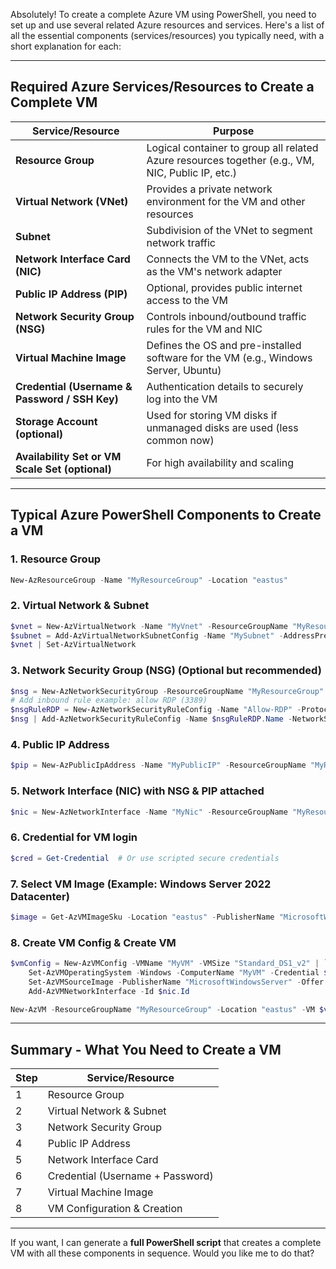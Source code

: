 Absolutely! To create a complete Azure VM using PowerShell, you need to set up and use several related Azure resources and services. Here's a list of all the essential components (services/resources) you typically need, with a short explanation for each:

---

## Required Azure Services/Resources to Create a Complete VM

| Service/Resource                                | Purpose                                                                                          |
| ----------------------------------------------- | ------------------------------------------------------------------------------------------------ |
| **Resource Group**                              | Logical container to group all related Azure resources together (e.g., VM, NIC, Public IP, etc.) |
| **Virtual Network (VNet)**                      | Provides a private network environment for the VM and other resources                            |
| **Subnet**                                      | Subdivision of the VNet to segment network traffic                                               |
| **Network Interface Card (NIC)**                | Connects the VM to the VNet, acts as the VM's network adapter                                    |
| **Public IP Address (PIP)**                     | Optional, provides public internet access to the VM                                              |
| **Network Security Group (NSG)**                | Controls inbound/outbound traffic rules for the VM and NIC                                       |
| **Virtual Machine Image**                       | Defines the OS and pre-installed software for the VM (e.g., Windows Server, Ubuntu)              |
| **Credential (Username & Password / SSH Key)**  | Authentication details to securely log into the VM                                               |
| **Storage Account (optional)**                  | Used for storing VM disks if unmanaged disks are used (less common now)                          |
| **Availability Set or VM Scale Set (optional)** | For high availability and scaling                                                                |

---

## Typical Azure PowerShell Components to Create a VM

### 1. Resource Group

```powershell
New-AzResourceGroup -Name "MyResourceGroup" -Location "eastus"
```

### 2. Virtual Network & Subnet

```powershell
$vnet = New-AzVirtualNetwork -Name "MyVnet" -ResourceGroupName "MyResourceGroup" -Location "eastus" -AddressPrefix "10.0.0.0/16"
$subnet = Add-AzVirtualNetworkSubnetConfig -Name "MySubnet" -AddressPrefix "10.0.1.0/24" -VirtualNetwork $vnet
$vnet | Set-AzVirtualNetwork
```

### 3. Network Security Group (NSG) (Optional but recommended)

```powershell
$nsg = New-AzNetworkSecurityGroup -ResourceGroupName "MyResourceGroup" -Location "eastus" -Name "MyNSG"
# Add inbound rule example: allow RDP (3389)
$nsgRuleRDP = New-AzNetworkSecurityRuleConfig -Name "Allow-RDP" -Protocol Tcp -Direction Inbound -Priority 1000 -SourceAddressPrefix * -SourcePortRange * -DestinationAddressPrefix * -DestinationPortRange 3389 -Access Allow
$nsg | Add-AzNetworkSecurityRuleConfig -Name $nsgRuleRDP.Name -NetworkSecurityRule $nsgRuleRDP | Set-AzNetworkSecurityGroup
```

### 4. Public IP Address

```powershell
$pip = New-AzPublicIpAddress -Name "MyPublicIP" -ResourceGroupName "MyResourceGroup" -Location "eastus" -AllocationMethod Static -Sku Basic
```

### 5. Network Interface (NIC) with NSG & PIP attached

```powershell
$nic = New-AzNetworkInterface -Name "MyNic" -ResourceGroupName "MyResourceGroup" -Location "eastus" -SubnetId $subnet.Id -PublicIpAddressId $pip.Id -NetworkSecurityGroupId $nsg.Id
```

### 6. Credential for VM login

```powershell
$cred = Get-Credential  # Or use scripted secure credentials
```

### 7. Select VM Image (Example: Windows Server 2022 Datacenter)

```powershell
$image = Get-AzVMImageSku -Location "eastus" -PublisherName "MicrosoftWindowsServer" -Offer "WindowsServer" | Where-Object { $_.Skus -eq "2022-datacenter" }
```

### 8. Create VM Config & Create VM

```powershell
$vmConfig = New-AzVMConfig -VMName "MyVM" -VMSize "Standard_DS1_v2" | `
    Set-AzVMOperatingSystem -Windows -ComputerName "MyVM" -Credential $cred -ProvisionVMAgent -EnableAutoUpdate | `
    Set-AzVMSourceImage -PublisherName "MicrosoftWindowsServer" -Offer "WindowsServer" -Skus "2022-datacenter" -Version "latest" | `
    Add-AzVMNetworkInterface -Id $nic.Id

New-AzVM -ResourceGroupName "MyResourceGroup" -Location "eastus" -VM $vmConfig
```

---

## Summary - What You Need to Create a VM

| Step | Service/Resource                 |
| ---- | -------------------------------- |
| 1    | Resource Group                   |
| 2    | Virtual Network & Subnet         |
| 3    | Network Security Group           |
| 4    | Public IP Address                |
| 5    | Network Interface Card           |
| 6    | Credential (Username + Password) |
| 7    | Virtual Machine Image            |
| 8    | VM Configuration & Creation      |

---

If you want, I can generate a **full PowerShell script** that creates a complete VM with all these components in sequence. Would you like me to do that?
